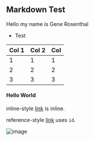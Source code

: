 ## Markdown Test
Hello my name is Gene Rosenthal
- Test


Col 1    | Col 2  |  Col
--|---|--
1|1|1
2|2|2
3|3|3


#### Hello World

inline-style [link](https://www.google.com) is inline.

reference-style [link][id] uses `id`.

  [id]: https://www.google.com


  ![image](https://example.com/image.png)
